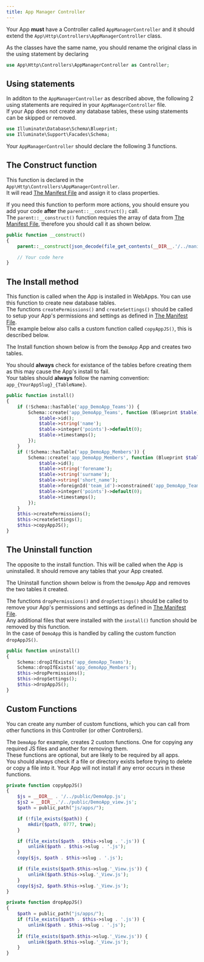 ```yaml
---
title: App Manager Controller
---
```


Your App **must** have a Controller called `AppManagerController` and it should extend the `App\Http\Controllers\AppManagerController` class.

As the classes have the same name, you should rename the original class in the using statement by declaring
```php title=Controllers/AppManagerController.php
use App\Http\Controllers\AppManagerController as Controller;
```

## Using statements
In additon to the `AppManagerController` as described above, the following 2 using statements are required in your `AppManagerController` file.<br />
If your App does not create any database tables, these using statements can be skipped or removed.

```php title=Controllers/AppManagerController.php
use Illuminate\Database\Schema\Blueprint;
use Illuminate\Support\Facades\Schema;
```

Your `AppManagerController` should declare the following 3 functions.

## The Construct function
This function is declared in the `App\Http\Controllers\AppManagerController`.<br />
It will read [The Manifest File](../manifest-file) and assign it to class properties.

If you need this function to perform more actions, you should ensure you add your code **after** the `parent::__construct();` call.<br />
The `parent::__construct()` function requies the array of data from [The Manifest File](../manifest-file), therefore you should call it as shown below.

```php title=Controllers/AppManagerController.php
public function __construct()
{
    parent::__construct(json_decode(file_get_contents(__DIR__.'/../manifest.json'), true));

    // Your code here
}
```

## The Install method
This function is called when the App is installed in WebApps. You can use this function to create new database tables.<br />
The functions `createPermissions()` and `createSettings()` should be called to setup your App's permissions and settings as defined in [The Manifest File](../manifest-file).<br />
The example below also calls a custom function called `copyAppJS()`, this is described below.

The Install function shown below is from the `DemoApp` App and creates two tables.

You should **always** check for existance of the tables before creating them as this may cause the App's install to fail.<br />
Your tables should **always** follow the naming convention: `app_{YourAppSlug}_{TableName}`.

```php title=Controllers/AppManagerController.php
public function install()
{
    if (!Schema::hasTable('app_DemoApp_Teams')) {
        Schema::create('app_DemoApp_Teams', function (Blueprint $table) {
            $table->id();
            $table->string('name');
            $table->integer('points')->default(0);
            $table->timestamps();
        });
    }
    if (!Schema::hasTable('app_DemoApp_Members')) {
        Schema::create('app_DemoApp_Members', function (Blueprint $table) {
            $table->id();
            $table->string('forename');
            $table->string('surname');
            $table->string('short_name');
            $table->foreignId('team_id')->constrained('app_DemoApp_Teams');
            $table->integer('points')->default(0);
            $table->timestamps();
        });
    }
    $this->createPermissions();
    $this->createSettings();
    $this->copyAppJS();
}
```

## The Uninstall function
The opposite to the install function. This will be called when the App is uninstalled. It should remove any tables that your App created.

The Uninstall function shown below is from the `DemoApp` App and removes the two tables it created.

The functions `dropPermissions()` and `dropSettings()` should be called to remove your App's permissions and settings as defined in [The Manifest File](../manifest-file).<br />
Any additional files that were installed with the `install()` function should be removed by this function.<br />
In the case of `DemoApp` this is handled by calling the custom function `dropAppJS()`.

```php title=Controllers/AppManagerController.php
public function uninstall()
{
    Schema::dropIfExists('app_demoApp_Teams');
    Schema::dropIfExists('app_demoApp_Members');
    $this->dropPermissions();
    $this->dropSettings();
    $this->dropAppJS();
}
```

## Custom Functions
You can create any number of custom functions, which you can call from other functions in this Controller (or other Controllers).

The `DemoApp` for example, creates 2 custom functions. One for copying any required JS files and another for removing them.<br />
These functions are optional, but are likely to be required by all apps.<br />
You should always check if a file or directory exists before trying to delete or copy a file into it. Your App will not install if any error occurs in these functions.

```php title=Controllers/AppManagerController.php
private function copyAppJS()
{
    $js = __DIR__ . '/../public/DemoApp.js';
    $js2 = __DIR__.'/../public/DemoApp_view.js';
    $path = public_path("js/apps/");

    if (!file_exists($path)) {
        mkdir($path, 0777, true);
    }

    if (file_exists($path . $this->slug . '.js')) {
        unlink($path . $this->slug . '.js');
    }
    copy($js, $path . $this->slug . '.js');

    if (file_exists($path.$this->slug.'_View.js')) {
        unlink($path.$this->slug.'_View.js');
    }
    copy($js2, $path.$this->slug.'_View.js');
}

private function dropAppJS()
{
    $path = public_path("js/apps/");
    if (file_exists($path . $this->slug . '.js')) {
        unlink($path . $this->slug . '.js');
    }
    if (file_exists($path.$this->slug.'_View.js')) {
        unlink($path.$this->slug.'_View.js');
    }
}
```